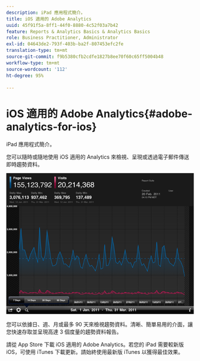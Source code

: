 ```yaml
---
description: iPad 應用程式簡介。
title: iOS 適用的 Adobe Analytics
uuid: 45f91f5a-8ff1-44f0-8880-4c52f03a7b42
feature: Reports & Analytics Basics & Analytics Basics
role: Business Practitioner, Administrator
exl-id: 04643de2-793f-403b-ba2f-807453efc2fe
translation-type: tm+mt
source-git-commit: f9b5380cfb2cdfe1827b8ee70f60c65ff5004b48
workflow-type: tm+mt
source-wordcount: '112'
ht-degree: 95%

---
```


# iOS 適用的 Adobe Analytics{#adobe-analytics-for-ios}

iPad 應用程式簡介。

您可以隨時或隨地使用 iOS 適用的 Analytics 來檢視、呈現或透過電子郵件傳送即時趨勢資料。

![](assets/ipad.png)

您可以依據日、週、月或最多 90 天來檢視趨勢資料。清晰、簡單易用的介面，讓您快速存取並呈現高達 3 個度量的趨勢資料報告。

請從 App Store 下載 iOS 適用的 Adobe Analytics。若您的 iPad 需要較新版 iOS，可使用 iTunes 下載更新。請始終使用最新版 iTunes 以獲得最佳效果。
